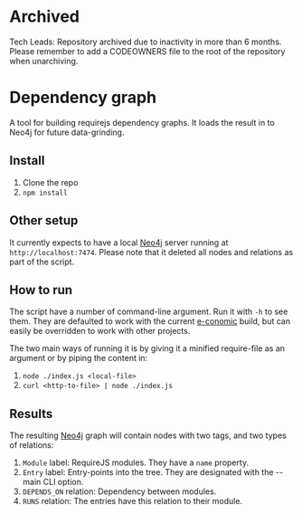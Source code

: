 Archived
======
Tech Leads: Repository archived due to inactivity in more than 6 months.
Please remember to add a CODEOWNERS file to the root of the repository when unarchiving.

# Dependency graph

A tool for building requirejs dependency graphs. It loads the result in to Neo4j
for future data-grinding.


## Install

1. Clone the repo
2. `npm install`


## Other setup

It currently expects to have a local [Neo4j][neo4j] server running at
`http://localhost:7474`. Please note that it deleted all nodes and relations as
part of the script.


## How to run

The script have a number of command-line argument. Run it with `-h` to see them.
They are defaulted to work with the current [e-conomic][e-conomic] build, but
can easily be overridden to work with other projects.

The two main ways of running it is by giving it a minified require-file as an
argument or by piping the content in:

1. `node ./index.js <local-file>`
2. `curl <http-to-file> | node ./index.js`


## Results

The resulting [Neo4j][neo4j] graph will contain nodes with two tags, and two
types of relations:

1. `Module` label: RequireJS modules. They have a `name` property.
2. `Entry` label: Entry-points into the tree. They are designated with the
   --main CLI option.
3. `DEPENDS_ON` relation: Dependency between modules.
4. `RUNS` relation: The entries have this relation to their module.


[neo4j]: http://neo4j.com
[e-conomic]: http://e-conomic.com
